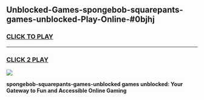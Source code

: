 
## Unblocked-Games-spongebob-squarepants-games-unblocked-Play-Online-#0bjhj
<h3>
<a href="https://premium.freeplayer.one?title=spongebob-squarepants-games-unblocked&ref=27F">CLICK TO PLAY</a></h3>
<hr>

<h3>
<a href="https://premium.freeplayer.one?title=spongebob-squarepants-games-unblocked&ref=27F">CLICK 2 PLAY</a>
  
</h3>

<a href="https://premium.freeplayer.one?title=spongebob-squarepants-games-unblocked&ref=27F"><img src="https://clearcache.store/games.png"></a>


**spongebob-squarepants-games-unblocked games unblocked: Your Gateway to Fun and Accessible Online Gaming**
